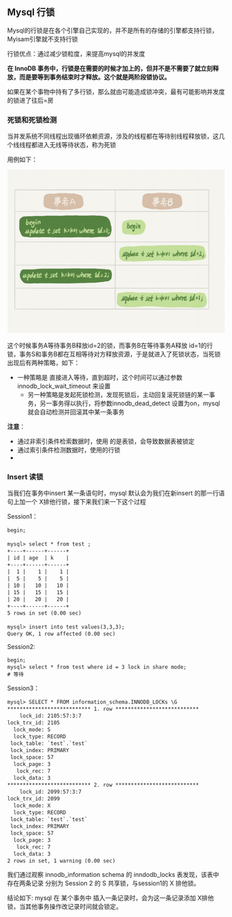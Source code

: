 ## Mysql 行锁

Mysql的行锁是在各个引擎自己实现的，并不是所有的存储的引擎都支持行锁，Myisam引擎就不支持行锁

行锁优点：通过减少锁粒度，来提高mysql的并发度



**在 InnoDB 事务中，行锁是在需要的时候才加上的，但并不是不需要了就立刻释放，而是要等到事务结束时才释放。这个就是两阶段锁协议。**

如果在某个事物中持有了多行锁，那么就由可能造成锁冲突，最有可能影响并发度的锁进了往后=房

### 死锁和死锁检测

当并发系统不同线程出现循环依赖资源，涉及的线程都在等待别线程释放锁，这几个线线程都进入无线等待状态，称为死锁

用例如下：

![image-20210311142807556](assets/image-20210311142807556.png)

这个时候事务A等待事务B释放id=2的锁，而事务B在等待事务A释放 id=1的行锁，事务S和事务B都在互相等待对方释放资源，于是就进入了死锁状态，当死锁出现后有两种策略，如下：

- 一种策略是 直接进入等待，直到超时，这个时间可以通过参数 innodb_lock_wait_timeout 来设置
  - 另一种策略是发起死锁检测，发现死锁后，主动回复滚死锁链的某一事务，另一事务得以执行，将参数innodb_dead_detect 设置为on，mysql就会自动检测并回滚其中某一条事务

**注意**：

- 通过非索引条件检索数据时，使用 的是表锁，会导致数据表被锁定
- 通过索引条件检测数据时，使用的行锁
- 







### Insert 读锁

当我们在事务中insert 某一条语句时，mysql 默认会为我们在新insert 的那一行语句上加一个 X排他行锁，接下来我们来一下这个过程

Session1：

```mysql
begin;

mysql> select * from test ;
+----+------+------+
| id | age  | k    |
+----+------+------+
|  1 |    1 |    1 |
|  5 |    5 |    5 |
| 10 |   10 |   10 |
| 15 |   15 |   15 |
| 20 |   20 |   20 |
+----+------+------+
5 rows in set (0.00 sec)

mysql> insert into test values(3,3,3);
Query OK, 1 row affected (0.00 sec)
```



Session2:

```mysql
begin;
mysql> select * from test where id = 3 lock in share mode;
# 等待
```



Session3：

```mysql
mysql> SELECT * FROM information_schema.INNODB_LOCKs \G
*************************** 1. row ***************************
    lock_id: 2105:57:3:7
lock_trx_id: 2105
  lock_mode: S
  lock_type: RECORD
 lock_table: `test`.`test`
 lock_index: PRIMARY
 lock_space: 57
  lock_page: 3
   lock_rec: 7
  lock_data: 3
*************************** 2. row ***************************
    lock_id: 2099:57:3:7
lock_trx_id: 2099
  lock_mode: X
  lock_type: RECORD
 lock_table: `test`.`test`
 lock_index: PRIMARY
 lock_space: 57
  lock_page: 3
   lock_rec: 7
  lock_data: 3
2 rows in set, 1 warning (0.00 sec)

```

我们通过观察 innodb_information schema 的 inndodb_locks 表发现，该表中存在两条记录 分别为 Session 2 的 S 共享锁，与session1的 X 排他锁。

结论如下:  mysql 在 某个事务中 插入一条记录时，会为这一条记录添加 X排他锁，当其他事务操作改记录时间就会锁定。

 